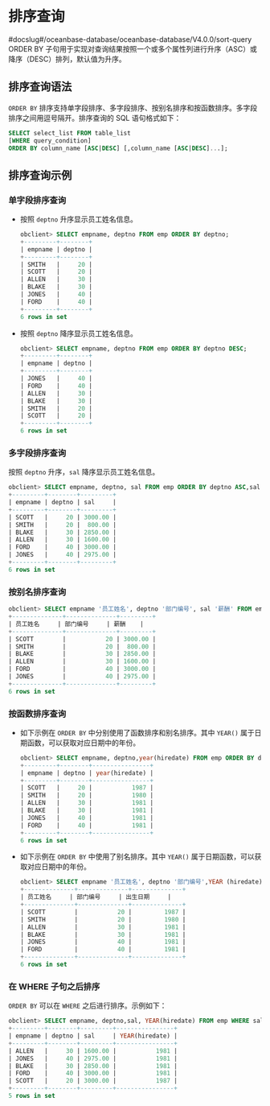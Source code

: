 # 排序查询
#docslug#/oceanbase-database/oceanbase-database/V4.0.0/sort-query
ORDER BY 子句用于实现对查询结果按照一个或多个属性列进行升序（ASC）或降序（DESC）排列，默认值为升序。

## 排序查询语法

`ORDER BY` 排序支持单字段排序、多字段排序、按别名排序和按函数排序。多字段排序之间用逗号隔开。排序查询的 SQL 语句格式如下：

```sql
SELECT select_list FROM table_list 
[WHERE query_condition] 
ORDER BY column_name [ASC|DESC] [,column_name [ASC|DESC]...];
```

## 排序查询示例

### 单字段排序查询

* 按照 `deptno` 升序显示员工姓名信息。

  ```sql
  obclient> SELECT empname, deptno FROM emp ORDER BY deptno;
  +---------+--------+
  | empname | deptno |
  +---------+--------+
  | SMITH   |     20 |
  | SCOTT   |     20 |
  | ALLEN   |     30 |
  | BLAKE   |     30 |
  | JONES   |     40 |
  | FORD    |     40 |
  +---------+--------+
  6 rows in set
  ```

* 按照 `deptno` 降序显示员工姓名信息。

  ```sql
  obclient> SELECT empname, deptno FROM emp ORDER BY deptno DESC;
  +---------+--------+
  | empname | deptno |
  +---------+--------+
  | JONES   |     40 |
  | FORD    |     40 |
  | ALLEN   |     30 |
  | BLAKE   |     30 |
  | SMITH   |     20 |
  | SCOTT   |     20 |
  +---------+--------+
  6 rows in set
  ```

### 多字段排序查询

按照 `deptno` 升序，`sal` 降序显示员工姓名信息。

```sql
obclient> SELECT empname, deptno, sal FROM emp ORDER BY deptno ASC,sal DESC;
+---------+--------+---------+
| empname | deptno | sal     |
+---------+--------+---------+
| SCOTT   |     20 | 3000.00 |
| SMITH   |     20 |  800.00 |
| BLAKE   |     30 | 2850.00 |
| ALLEN   |     30 | 1600.00 |
| FORD    |     40 | 3000.00 |
| JONES   |     40 | 2975.00 |
+---------+--------+---------+
6 rows in set
```

### 按别名排序查询

```sql
obclient> SELECT empname '员工姓名', deptno '部门编号', sal '薪酬' FROM emp ORDER BY 部门编号 ASC,薪酬 DESC;
+--------------+--------------+---------+
| 员工姓名     | 部门编号     | 薪酬    |
+--------------+--------------+---------+
| SCOTT        |           20 | 3000.00 |
| SMITH        |           20 |  800.00 |
| BLAKE        |           30 | 2850.00 |
| ALLEN        |           30 | 1600.00 |
| FORD         |           40 | 3000.00 |
| JONES        |           40 | 2975.00 |
+--------------+--------------+---------+
6 rows in set
```

### 按函数排序查询

* 如下示例在 `ORDER BY` 中分别使用了函数排序和别名排序。其中 `YEAR()` 属于日期函数，可以获取对应日期中的年份。

  ```sql
  obclient> SELECT empname, deptno,year(hiredate) FROM emp ORDER BY deptno ASC,YEAR(hiredate) DESC;
  +---------+--------+----------------+
  | empname | deptno | year(hiredate) |
  +---------+--------+----------------+
  | SCOTT   |     20 |           1987 |
  | SMITH   |     20 |           1980 |
  | ALLEN   |     30 |           1981 |
  | BLAKE   |     30 |           1981 |
  | JONES   |     40 |           1981 |
  | FORD    |     40 |           1981 |
  +---------+--------+----------------+
  6 rows in set
  ```

* 如下示例在 `ORDER BY` 中使用了别名排序。其中 `YEAR()` 属于日期函数，可以获取对应日期中的年份。

  ```sql
  obclient> SELECT empname '员工姓名', deptno '部门编号',YEAR (hiredate) '出生日期' FROM emp ORDER BY deptno ASC,出生日期 DESC;
  +--------------+--------------+--------------+
  | 员工姓名     | 部门编号     | 出生日期     |
  +--------------+--------------+--------------+
  | SCOTT        |           20 |         1987 |
  | SMITH        |           20 |         1980 |
  | ALLEN        |           30 |         1981 |
  | BLAKE        |           30 |         1981 |
  | JONES        |           40 |         1981 |
  | FORD         |           40 |         1981 |
  +--------------+--------------+--------------+
  6 rows in set
  ```

### 在 WHERE 子句之后排序

`ORDER BY` 可以在 `WHERE` 之后进行排序。示例如下：

```sql
obclient> SELECT empname, deptno,sal, YEAR(hiredate) FROM emp WHERE sal>=1000 ORDER BY YEAR(hiredate);
+---------+--------+---------+----------------+
| empname | deptno | sal     | YEAR(hiredate) |
+---------+--------+---------+----------------+
| ALLEN   |     30 | 1600.00 |           1981 |
| JONES   |     40 | 2975.00 |           1981 |
| BLAKE   |     30 | 2850.00 |           1981 |
| FORD    |     40 | 3000.00 |           1981 |
| SCOTT   |     20 | 3000.00 |           1987 |
+---------+--------+---------+----------------+
5 rows in set
```

